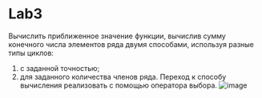 # Lab3
Вычислить приближенное значение функции, вычислив сумму конечного числа элементов ряда двумя способами, используя разные типы циклов:
1) с заданной точностью;
2) для заданного количества членов ряда.
Переход к способу вычисления реализовать с помощью оператора выбора.
![image](https://user-images.githubusercontent.com/79037293/234247990-ce3c6cfc-5d00-40b3-9f8a-c6b8376ae845.png)
